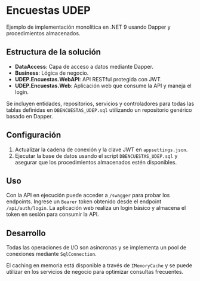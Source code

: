 # Encuestas UDEP

Ejemplo de implementación monolítica en .NET 9 usando Dapper y procedimientos almacenados.

## Estructura de la solución

- **DataAccess**: Capa de acceso a datos mediante Dapper.
- **Business**: Lógica de negocio.
- **UDEP.Encuestas.WebAPI**: API RESTful protegida con JWT.
- **UDEP.Encuestas.Web**: Aplicación web que consume la API y maneja el login.

Se incluyen entidades, repositorios, servicios y controladores para todas las tablas definidas en `DBENCUESTAS_UDEP.sql` utilizando un repositorio genérico basado en Dapper.

## Configuración

1. Actualizar la cadena de conexión y la clave JWT en `appsettings.json`.
2. Ejecutar la base de datos usando el script `DBENCUESTAS_UDEP.sql` y asegurar que los procedimientos almacenados estén disponibles.

## Uso

Con la API en ejecución puede acceder a `/swagger` para probar los endpoints. Ingrese un `Bearer` token obtenido desde el endpoint `/api/auth/login`.
La aplicación web realiza un login básico y almacena el token en sesión para consumir la API.

## Desarrollo

Todas las operaciones de I/O son asíncronas y se implementa un pool de conexiones mediante `SqlConnection`.

El caching en memoria está disponible a través de `IMemoryCache` y se puede utilizar en los servicios de negocio para optimizar consultas frecuentes.

